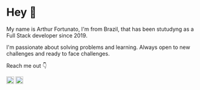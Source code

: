 # Hey 👋
My name is Arthur Fortunato, I'm from Brazil, that has been stutudyng as a Full Stack  developer since 2019.

I'm passionate about solving problems and learning. Always open to new challenges and ready to face challenges.

Reach me out   :point_down: 

  <a href="https://www.linkedin.com/in/arthur-forturnato-643828187//" target="blank"><img align="center" src="https://cdn.jsdelivr.net/npm/simple-icons@3.0.1/icons/linkedin.svg" alt="arthur-forturnato-643828187/" height="20" width="20" /></a>
     <a href="https://www.instagram.com/luizarthur.fortunato/" target="blank"><img align="center" src="https://cdn.jsdelivr.net/npm/simple-icons@3.0.1/icons/instagram.svg" alt="luizarthur.fortunato/Instagram" height="20" width="20" /></a>
